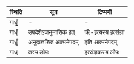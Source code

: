 | स्थिति | सूत्र | टिप्पणी |
| ----- | ------- | ------ |
| गाधृँ॒ | - | - |
| गाधृँ॒ | उपदेशेऽजनुनासिक इत् | ऋँ-इत्यस्य इत्संज्ञा |
| गाधृँ॒ | अनुदात्तङित आत्मनेपदम् | इति आत्मनेपदम् |
| गाध् | तस्य लोपः | इत्संज्ञकस्य लोपः |
